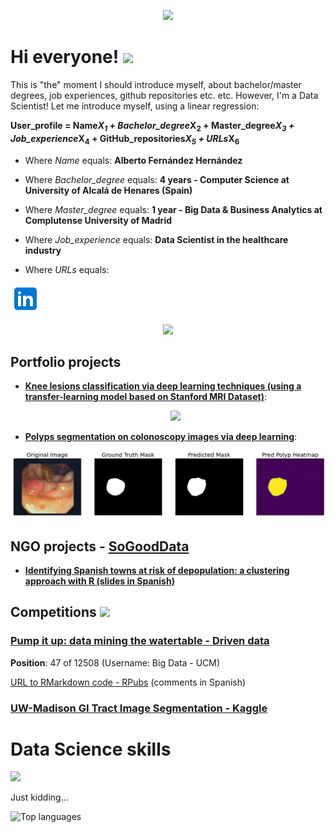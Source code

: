 <p align="center">
 <img src="https://pbs.twimg.com/media/CeP0MvqUIAE_ojO.jpg" width="850px">
</p>
 
# Hi everyone! <img src="https://raw.githubusercontent.com/MartinHeinz/MartinHeinz/master/wave.gif" width="30px">
This is "the" moment I should introduce myself, about bachelor/master degrees, job experiences, github repositories etc. etc. However, I'm a Data Scientist! Let me introduce myself, using a linear regression:

__User\_profile = Name*X<sub>1</sub> + Bachelor\_degree*X<sub>2</sub> + Master\_degree*X<sub>3</sub> + Job\_experience*X<sub>4</sub> + GitHub\_repositories*X<sub>5</sub> + URLs*X<sub>6</sub>__

* Where _Name_ equals: __Alberto Fernández Hernández__ 

* Where _Bachelor\_degree_ equals: __4 years - Computer Science at University of Alcalá de Henares (Spain)__
* Where _Master\_degree_ equals: __1 year - Big Data & Business Analytics at Complutense University of Madrid__ 
* Where _Job\_experience_ equals: __Data Scientist in the healthcare industry__ 
* Where _URLs_ equals:

[![LinkedIn icon](./media/linkedin_icon.png)](https://www.linkedin.com/in/alberto-fernandez-hernandez-3a3474136/)

<p align="center">
  <img src="https://icons.iconarchive.com/icons/martz90/circle-addon2/72/health-icon.png"/>
</p>

## Portfolio projects

  * __[Knee lesions classification via deep learning techniques (using a transfer-learning model based on Stanford MRI Dataset)](https://github.com/AlbertoUAH/Knee-Lesions-Classification-via-Deep-Learning)__:  
    <p align="center">
     <img src="./media/knee.gif">
    </p>
  * __[Polyps segmentation on colonoscopy images via deep learning](https://github.com/AlbertoUAH/polyps-image-segmentation)__:
<p align="center">
 <img src="./media/polyps.PNG">
</p>

## NGO projects - [SoGoodData](https://sogooddata.org/)

* __[Identifying Spanish towns at risk of depopulation: a clustering approach with R (slides in Spanish)](https://docs.google.com/presentation/d/1Cqvhf0W5QFEXd0AXpiuPQrZzVGl67qf1/edit#slide=id.p20)__


## Competitions <img src="https://cdn-icons-png.flaticon.com/128/708/708906.png" width=30px>

### [Pump it up: data mining the watertable - Driven data](https://www.drivendata.org/competitions/7/pump-it-up-data-mining-the-water-table/)

__Position__: 47 of 12508 (Username: Big Data - UCM)

[URL to RMarkdown code - RPubs](https://rpubs.com/Alberto98/891456) (comments in Spanish)

### [UW-Madison GI Tract Image Segmentation - Kaggle](https://www.kaggle.com/competitions/uw-madison-gi-tract-image-segmentation)


 
# Data Science skills 

<img src="https://miro.medium.com/max/640/1*ZS7xxm9jkGIcRnH3QKs02g.gif" width="200px">

Just kidding...

![Top languages](https://github-readme-stats.vercel.app/api/top-langs/?username=AlbertoUAH&theme=tokyonight&hide=html,TeX)
